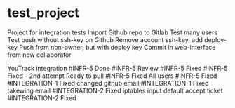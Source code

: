 # test_project
Project for integration tests
Import Github repo to Gitlab
Test many users
Test push without ssh-key on Github
Remove account ssh-key, add deploy-key
Push from non-owner, but with deploy key
Commit in web-interface from new collaborator

YouTrack integration
#INFR-5 Done
#INFR-5 Review
#INFR-5 Fixed
#INFR-5 Fixed - 2nd attempt
Ready to pull #INFR-5 Fixed
All users #INFR-5 Fixed
#INTEGRATION-1 Fixed
changed github email #INTEGRATION-1 Fixed
takewing email #INTEGRATION-2 Fixed
iptables input default accept ticket #INTEGRATION-2 Fixed
